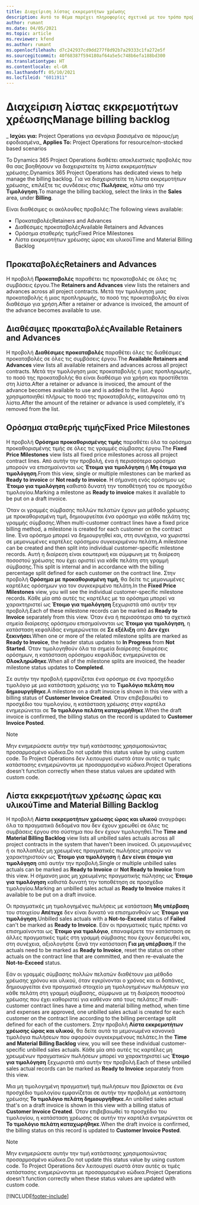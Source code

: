 ```yaml
---
title: Διαχείριση λίστας εκκρεμοτήτων χρέωσης
description: Αυτό το θέμα παρέχει πληροφορίες σχετικά με τον τρόπο προβολής και επεξεργασίας της λίστας εκκρεμοτήτων χρέωσης στο Project Operations.
author: rumant
ms.date: 04/05/2021
ms.topic: article
ms.reviewer: kfend
ms.author: rumant
ms.openlocfilehash: d7c242937cd9dd277f8d92b7a29333c1fa272e5f
ms.sourcegitcommit: 40f68387f594180af64a5e5c748b6efa188bd300
ms.translationtype: HT
ms.contentlocale: el-GR
ms.lasthandoff: 05/10/2021
ms.locfileid: "6011911"
---
```

# <a name="manage-billing-backlog"></a><span data-ttu-id="79964-103">Διαχείριση λίστας εκκρεμοτήτων χρέωσης</span><span class="sxs-lookup"><span data-stu-id="79964-103">Manage billing backlog</span></span>

<span data-ttu-id="79964-104">_ **Ισχύει για:** Project Operations για σενάρια βασισμένα σε πόρους/μη εφοδιασμένα</span><span class="sxs-lookup"><span data-stu-id="79964-104">_ **Applies To:** Project Operations for resource/non-stocked based scenarios</span></span>

<span data-ttu-id="79964-105">Το Dynamics 365 Project Operations διαθέτει αποκλειστικές προβολές που θα σας βοηθήσουν να διαχειριστείτε τη λίστα εκκρεμοτήτων χρέωσης.</span><span class="sxs-lookup"><span data-stu-id="79964-105">Dynamics 365 Project Operations has dedicated views to help manage the billing backlog.</span></span> <span data-ttu-id="79964-106">Για να διαχειριστείτε τη λίστα εκκρεμοτήτων χρέωσης, επιλέξτε τις συνδέσεις στις **Πωλήσεις**, κάτω από την **Τιμολόγηση**.</span><span class="sxs-lookup"><span data-stu-id="79964-106">To manage the billing backlog, select the links in the **Sales** area, under **Billing**.</span></span> 

<span data-ttu-id="79964-107">Είναι διαθέσιμες οι ακόλουθες προβολές:</span><span class="sxs-lookup"><span data-stu-id="79964-107">The following views available:</span></span>

- <span data-ttu-id="79964-108">Προκαταβολές</span><span class="sxs-lookup"><span data-stu-id="79964-108">Retainers and Advances</span></span>
- <span data-ttu-id="79964-109">Διαθέσιμες προκαταβολές</span><span class="sxs-lookup"><span data-stu-id="79964-109">Available Retainers and Advances</span></span>
- <span data-ttu-id="79964-110">Ορόσημα σταθερής τιμής</span><span class="sxs-lookup"><span data-stu-id="79964-110">Fixed Price Milestones</span></span>
- <span data-ttu-id="79964-111">Λίστα εκκρεμοτήτων χρέωσης ώρας και υλικού</span><span class="sxs-lookup"><span data-stu-id="79964-111">Time and Material Billing Backlog</span></span>

## <a name="retainers-and-advances"></a><span data-ttu-id="79964-112">Προκαταβολές</span><span class="sxs-lookup"><span data-stu-id="79964-112">Retainers and Advances</span></span>

<span data-ttu-id="79964-113">Η προβολή **Προκαταβολές** παραθέτει τις προκαταβολές σε όλες τις συμβάσεις έργου.</span><span class="sxs-lookup"><span data-stu-id="79964-113">The **Retainers and Advances** view lists the retainers and advances across all project contracts.</span></span> <span data-ttu-id="79964-114">Μετά την τιμολόγηση μιας προκαταβολής ή μιας προπληρωμής, το ποσό της προκαταβολής θα είναι διαθέσιμο για χρήση.</span><span class="sxs-lookup"><span data-stu-id="79964-114">After a retainer or advance is invoiced, the amount of the advance becomes available to use.</span></span>

## <a name="available-retainers-and-advances"></a><span data-ttu-id="79964-115">Διαθέσιμες προκαταβολές</span><span class="sxs-lookup"><span data-stu-id="79964-115">Available Retainers and Advances</span></span>

<span data-ttu-id="79964-116">Η προβολή **Διαθέσιμες προκαταβολές** παραθέτει όλες τις διαθέσιμες προκαταβολές σε όλες τις συμβάσεις έργου.</span><span class="sxs-lookup"><span data-stu-id="79964-116">The **Available Retainers and Advances** view lists all available retainers and advances across all project contracts.</span></span> <span data-ttu-id="79964-117">Μετά την τιμολόγηση μιας προκαταβολής ή μιας προπληρωμής, το ποσό της προκαταβολής θα είναι διαθέσιμο για χρήση και προστίθεται στη λίστα.</span><span class="sxs-lookup"><span data-stu-id="79964-117">After a retainer or advance is invoiced, the amount of the advance becomes available to use and is added to the list.</span></span> <span data-ttu-id="79964-118">Αφού χρησιμοποιηθεί πλήρως το ποσό της προκαταβολής, καταργείται από τη λίστα.</span><span class="sxs-lookup"><span data-stu-id="79964-118">After the amount of the retainer or advance is used completely, it's removed from the list.</span></span>

## <a name="fixed-price-milestones"></a><span data-ttu-id="79964-119">Ορόσημα σταθερής τιμής</span><span class="sxs-lookup"><span data-stu-id="79964-119">Fixed Price Milestones</span></span>

<span data-ttu-id="79964-120">Η προβολή **Ορόσημα προκαθορισμένης τιμής** παραθέτει όλα τα ορόσημα προκαθορισμένης τιμής σε όλες τις γραμμές σύμβασης έργου.</span><span class="sxs-lookup"><span data-stu-id="79964-120">The **Fixed Price Milestones** view lists all fixed price milestones across all project contract lines.</span></span> <span data-ttu-id="79964-121">Από αυτήν την προβολή, ένα ή περισσότερα ορόσημα μπορούν να επισημαίνονται ως **Έτοιμα για τιμολόγηση** ή **Μη έτοιμα για τιμολόγηση**.</span><span class="sxs-lookup"><span data-stu-id="79964-121">From this view, single or multiple milestones can be marked as **Ready to invoice** or **Not ready to invoice**.</span></span> <span data-ttu-id="79964-122">Η σήμανση ενός ορόσημου ως **Έτοιμο για τιμολόγηση** καθιστά δυνατή την τοποθέτησή του σε προσχέδιο τιμολογίου.</span><span class="sxs-lookup"><span data-stu-id="79964-122">Marking a milestone as **Ready to invoice** makes it available to be put on a draft invoice.</span></span>

<span data-ttu-id="79964-123">Όταν οι γραμμές σύμβασης πολλών πελατών έχουν μια μέθοδο χρέωσης με προκαθορισμένη τιμή, δημιουργείται ένα ορόσημο για κάθε πελάτη της γραμμής σύμβασης.</span><span class="sxs-lookup"><span data-stu-id="79964-123">When multi-customer contract lines have a fixed price billing method, a milestone is created for each customer on the contract line.</span></span> <span data-ttu-id="79964-124">Ένα ορόσημο μπορεί να δημιουργηθεί και, στη συνέχεια, να χωριστεί σε μεμονωμένες καρτέλες ορόσημου συγκεκριμένου πελάτη.</span><span class="sxs-lookup"><span data-stu-id="79964-124">A milestone can be created and then split into individual customer-specific milestone records.</span></span> <span data-ttu-id="79964-125">Αυτή η διαίρεση είναι εσωτερική και σύμφωνη με τη διαίρεση ποσοστού χρέωσης που έχει οριστεί για κάθε πελάτη στη γραμμή σύμβασης.</span><span class="sxs-lookup"><span data-stu-id="79964-125">This split is internal and in accordance with the billing percentage split defined for each customer on the contract line.</span></span> <span data-ttu-id="79964-126">Στην προβολή **Ορόσημα με προκαθορισμένη τιμή**, θα δείτε τις μεμονωμένες καρτέλες ορόσημων για τον συγκεκριμένο πελάτη.</span><span class="sxs-lookup"><span data-stu-id="79964-126">In the **Fixed Price Milestones** view, you will see the individual customer-specific milestone records.</span></span> <span data-ttu-id="79964-127">Κάθε μία από αυτές τις καρτέλες με τα ορόσημα μπορεί να χαρακτηριστεί ως **Έτοιμο για τιμολόγηση** ξεχωριστά από αυτήν την προβολή.</span><span class="sxs-lookup"><span data-stu-id="79964-127">Each of these milestone records can be marked as **Ready to Invoice** separately from this view.</span></span> <span data-ttu-id="79964-128">Όταν ένα ή περισσότερα από τα σχετικά σημεία διαίρεσης ορόσημου επισημαίνονται ως **Έτοιμο για τιμολόγηση**, η κατάσταση κεφαλίδας ενημερώνεται σε **Σε εξέλιξη** από **Δεν έχει ξεκινήσει**.</span><span class="sxs-lookup"><span data-stu-id="79964-128">When one or more of the related milestone splits are marked as **Ready to Invoice**, the header status updates to **In Progress** from **Not Started**.</span></span> <span data-ttu-id="79964-129">Όταν τιμολογηθούν όλα τα σημεία διαίρεσης διαιρέσεις ορόσημων, η κατάσταση ορόσημου κεφαλίδας ενημερώνεται σε **Ολοκληρώθηκε**.</span><span class="sxs-lookup"><span data-stu-id="79964-129">When all of the milestone splits are invoiced, the header milestone status updates to **Completed**.</span></span>

<span data-ttu-id="79964-130">Σε αυτήν την προβολή εμφανίζεται ένα ορόσημο σε ένα προσχέδιο τιμολόγιο με μια κατάσταση χρέωσης για το **Τιμολόγιο πελάτη που δημιουργήθηκε**.</span><span class="sxs-lookup"><span data-stu-id="79964-130">A milestone on a draft invoice is shown in this view with a billing status of **Customer Invoice Created**.</span></span> <span data-ttu-id="79964-131">Όταν επιβεβαιωθεί το προσχέδιο του τιμολογίου, η κατάσταση χρέωσης στην καρτέλα ενημερώνεται σε **Το τιμολόγιο πελάτη καταχωρήθηκε**.</span><span class="sxs-lookup"><span data-stu-id="79964-131">When the draft invoice is confirmed, the billing status on the record is updated to **Customer Invoice Posted**.</span></span> 

> [!NOTE] 
> <span data-ttu-id="79964-132">Μην ενημερώσετε αυτήν την τιμή κατάστασης χρησιμοποιώντας προσαρμοσμένο κώδικα.</span><span class="sxs-lookup"><span data-stu-id="79964-132">Do not update this status value by using custom code.</span></span> <span data-ttu-id="79964-133">Το Project Operations δεν λειτουργεί σωστά όταν αυτές οι τιμές κατάστασης ενημερώνονται με προσαρμοσμένο κώδικα.</span><span class="sxs-lookup"><span data-stu-id="79964-133">Project Operations doesn't function correctly when these status values are updated with custom code.</span></span>

## <a name="time-and-material-billing-backlog"></a><span data-ttu-id="79964-134">Λίστα εκκρεμοτήτων χρέωσης ώρας και υλικού</span><span class="sxs-lookup"><span data-stu-id="79964-134">Time and Material Billing Backlog</span></span>

<span data-ttu-id="79964-135">Η προβολή **Λίστα εκκρεμοτήτων χρέωσης ώρας και υλικού** αναγράφει όλα τα πραγματικά δεδομένα που δεν έχουν χρεωθεί σε όλες τις συμβάσεις έργου στο σύστημα που δεν έχουν τιμολογηθεί.</span><span class="sxs-lookup"><span data-stu-id="79964-135">The **Time and Material Billing Backlog** view lists all unbilled sales actuals across all project contracts in the system that haven't been invoiced.</span></span> <span data-ttu-id="79964-136">Οι μεμονωμένες ή οι πολλαπλές μη χρεωμένες πραγματικές πωλήσεις μπορούν να χαρακτηριστούν ως **Έτοιμο για τιμολόγηση** ή **Δεν είναι έτοιμο για τιμολόγηση** από αυτήν την προβολή.</span><span class="sxs-lookup"><span data-stu-id="79964-136">Single or multiple unbilled sales actuals can be marked as **Ready to Invoice** or **Not Ready to Invoice** from this view.</span></span> <span data-ttu-id="79964-137">Η σήμανση μιας μη χρεωμένης πραγματικής πώλησης ως **Έτοιμο για τιμολόγηση** καθιστά δυνατή την τοποθέτηση σε προσχέδιο τιμολογίου.</span><span class="sxs-lookup"><span data-stu-id="79964-137">Marking an unbilled sales actual as **Ready to Invoice** makes it available to be put on a draft invoice.</span></span>

<span data-ttu-id="79964-138">Οι πραγματικές μη τιμολογημένες πωλήσεις με κατάσταση **Μη υπέρβαση** του στοιχείου **Απέτυχε** δεν είναι δυνατό να επισημανθούν ως **Έτοιμο για τιμολόγηση**.</span><span class="sxs-lookup"><span data-stu-id="79964-138">Unbilled sales actuals with a **Not-to-Exceed** status of **Failed** can't be marked as **Ready to Invoice**.</span></span> <span data-ttu-id="79964-139">Εάν οι πραγματικές τιμές πρέπει να επισημαίνονται ως **Έτοιμο για τιμολόγιο**, επαναφέρετε την κατάσταση σε άλλες πραγματικές τιμές στη γραμμή σύμβασης που έχουν δεσμευθεί και, στη συνέχεια, αξιολογήστε ξανά την κατάσταση **Για μη υπέρβαση**.</span><span class="sxs-lookup"><span data-stu-id="79964-139">If the actuals need to be marked as **Ready to Invoice**, reset the status on other actuals on the contract line that are committed, and then re-evaluate the **Not-to-Exceed** status.</span></span>

<span data-ttu-id="79964-140">Εάν οι γραμμές σύμβασης πολλών πελατών διαθέτουν μια μέθοδο χρέωσης χρόνου και υλικού, όταν εγκρίνονται ο χρόνος και οι δαπάνες, δημιουργείται ένα πραγματικό στοιχείο μη τιμολογημένων πωλήσεων για κάθε πελάτη στη γραμμή σύμβασης, σύμφωνα με τη διαίρεση ποσοστού χρέωσης που έχει καθοριστεί για καθέναν από τους πελάτες.</span><span class="sxs-lookup"><span data-stu-id="79964-140">If multi-customer contract lines have a time and material billing method, when time and expenses are approved, one unbilled sales actual is created for each customer on the contract line according to the billing percentage split defined for each of the customers.</span></span> <span data-ttu-id="79964-141">Στην προβολή **Λίστα εκκρεμοτήτων χρέωσης ώρας και υλικού**, θα δείτε αυτά τα μεμονωμένα κανονικά τιμολόγια πωλήσεων που αφορούν συγκεκριμένους πελάτες.</span><span class="sxs-lookup"><span data-stu-id="79964-141">In the **Time and Material Billing Backlog** view, you will see these individual customer-specific unbilled sales actuals.</span></span> <span data-ttu-id="79964-142">Κάθε μία από αυτές τις καρτέλες μη χρεωμένων πραγματικών πωλήσεων μπορεί να χαρακτηριστεί ως **Έτοιμο για τιμολόγηση** ξεχωριστά από αυτήν την προβολή.</span><span class="sxs-lookup"><span data-stu-id="79964-142">Each of these unbilled sales actual records can be marked as **Ready to Invoice** separately from this view.</span></span>

<span data-ttu-id="79964-143">Μια μη τιμολογημένη πραγματική τιμή πωλήσεων που βρίσκεται σε ένα προσχέδιο τιμολογίου εμφανίζεται σε αυτήν την προβολή με κατάσταση χρέωσης **Το τιμολόγιο πελάτη δημιουργήθηκε**.</span><span class="sxs-lookup"><span data-stu-id="79964-143">An unbilled sales actual that's on a draft invoice is shown in this view with a billing status of **Customer Invoice Created**.</span></span> <span data-ttu-id="79964-144">Όταν επιβεβαιωθεί το προσχέδιο του τιμολογίου, η κατάσταση χρέωσης σε αυτήν την καρτέλα ενημερώνεται σε **Το τιμολόγιο πελάτη καταχωρήθηκε**.</span><span class="sxs-lookup"><span data-stu-id="79964-144">When the draft invoice is confirmed, the billing status on this record is updated to **Customer Invoice Posted**.</span></span> 

> [!NOTE] 
> <span data-ttu-id="79964-145">Μην ενημερώσετε αυτήν την τιμή κατάστασης χρησιμοποιώντας προσαρμοσμένο κώδικα.</span><span class="sxs-lookup"><span data-stu-id="79964-145">Do not update this status value by using custom code.</span></span> <span data-ttu-id="79964-146">Το Project Operations δεν λειτουργεί σωστά όταν αυτές οι τιμές κατάστασης ενημερώνονται με προσαρμοσμένο κώδικα.</span><span class="sxs-lookup"><span data-stu-id="79964-146">Project Operations doesn't function correctly when these status values are updated with custom code.</span></span>


[!INCLUDE[footer-include](../includes/footer-banner.md)]
